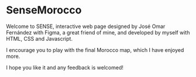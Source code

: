 # SenseMorocco

Welcome to SENSE, interactive web page designed by José Omar Fernández with Figma, a great friend of mine, and developed by myself with HTML, CSS and Javascript.

I encourage you to play with the final Morocco map, which I have enjoyed more.

I hope you like it and any feedback is welcomed!
